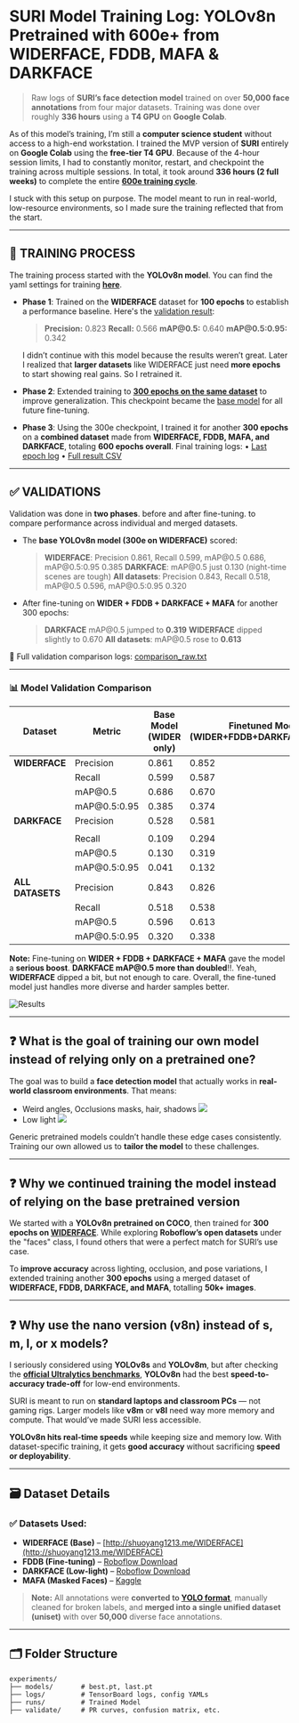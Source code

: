 # SURI Model Training Log: YOLOv8n Pretrained with 600e+ from WIDERFACE, FDDB, MAFA & DARKFACE

> Raw logs of **SURI’s face detection model** trained on over **50,000 face annotations** from four major datasets. Training was done over roughly **336 hours** using a **T4 GPU** on **Google Colab**.

As of this model’s training, I’m still a **computer science student** without access to a high-end workstation. I trained the MVP version of **SURI** entirely on **Google Colab** using the **free-tier T4 GPU**. Because of the 4-hour session limits, I had to constantly monitor, restart, and checkpoint the training across multiple sessions. In total, it took around **336 hours (2 full weeks)** to complete the entire **[600e training cycle](https://github.com/johnraivenolazo/suri/tree/main/experiments/runs/train_wider300e_on_widerface-fddb-darkface-mafa_as-300e)**.

I stuck with this setup on purpose. The model meant to run in real-world, low-resource environments, so I made sure the training reflected that from the start.

---

## 🧠 TRAINING PROCESS

The training process started with the **YOLOv8n model**. You can find the yaml settings for training **[here](https://github.com/johnraivenolazo/suri/blob/main/experiments/runs/train_wider300e_on_widerface-fddb-darkface-mafa_as-300e/args.yaml)**.

* **Phase 1**: Trained on the **WIDERFACE** dataset for **100 epochs** to establish a performance baseline. Here's the [validation result](https://github.com/johnraivenolazo/suri/blob/main/experiments/logs/metrics/yolov8n_widerface100e_val-widerface.txt):

  > **Precision:** 0.823
  > **Recall:** 0.566
  > **mAP\@0.5:** 0.640
  > **mAP\@0.5:0.95:** 0.342

  I didn’t continue with this model because the results weren’t great. Later I realized that **larger datasets** like WIDERFACE just need **more epochs** to start showing real gains. So I retrained it.

* **Phase 2**: Extended training to **[300 epochs on the same dataset](https://github.com/johnraivenolazo/suri/blob/main/experiments/models/wider300e.pt)** to improve generalization. This checkpoint became the [base model](https://github.com/johnraivenolazo/suri/blob/main/experiments/models/wider300e.pt) for all future fine-tuning.

* **Phase 3**: Using the 300e checkpoint, I trained it for another **300 epochs** on a **combined dataset** made from **WIDERFACE, FDDB, MAFA, and DARKFACE**, totaling **600 epochs overall**.
  Final training logs:
  • [Last epoch log](https://github.com/johnraivenolazo/suri/blob/main/experiments/runs/train_wider300e_on_widerface-fddb-darkface-mafa_as-300e/results.txt)
  • [Full result CSV](https://github.com/johnraivenolazo/suri/blob/main/experiments/runs/train_wider300e_on_widerface-fddb-darkface-mafa_as-300e/results.csv)

---

## ✅ VALIDATIONS

Validation was done in **two phases**. before and after fine-tuning. to compare performance across individual and merged datasets.

* The **base YOLOv8n model (300e on WIDERFACE)** scored:

  > **WIDERFACE**: Precision 0.861, Recall 0.599, mAP\@0.5 0.686, mAP\@0.5:0.95 0.385
  > **DARKFACE**: mAP\@0.5 just 0.130 (night-time scenes are tough)
  > **All datasets**: Precision 0.843, Recall 0.518, mAP\@0.5 0.596, mAP\@0.5:0.95 0.320

* After fine-tuning on **WIDER + FDDB + DARKFACE + MAFA** for another 300 epochs:

  > **DARKFACE** mAP\@0.5 jumped to **0.319**
  > **WIDERFACE** dipped slightly to 0.670
  > **All datasets**: mAP\@0.5 rose to **0.613**

🔗 Full validation comparison logs: [comparison\_raw.txt](https://github.com/johnraivenolazo/suri/blob/main/experiments/validate/comparison_raw.txt)

---

### 📊 Model Validation Comparison

| Dataset                    | Metric                  | **Base Model** (WIDER only) | **Finetuned Model** (WIDER+FDDB+DARKFACE+MAFA) |
| --------------------- | ------------------- | --------------------------------- | ---------------------------------------------------------------  |
| **WIDERFACE**      | Precision              | 0.861                                        | 0.852                                          |
|                                 | Recall                   | 0.599                                         | 0.587                                          |
|                                 | mAP\@0.5           | 0.686                                         | 0.670                                          |
|                                 | mAP\@0.5:0.95   | 0.385                                         | 0.374                                          |
| **DARKFACE**        | Precision             | 0.528                                         | 0.581                                          |
|                                 |                             |                                                  |                                                    |
|                                 | Recall                   | 0.109                                        | 0.294                                          |
|                                 | mAP\@0.5           | 0.130                                        | 0.319                                          |
|                                 | mAP\@0.5:0.95   | 0.041                                         | 0.132                                          |
| **ALL DATASETS** | Precision             | 0.843                                         | 0.826                                          |
|                                 | Recall                  | 0.518                                         | 0.538                                          |
|                                 | mAP\@0.5          | 0.596                                         | 0.613                                          |
|                                 |  mAP\@0.5:0.95  | 0.320                                         | 0.338                                          |


**Note:** Fine-tuning on **WIDER + FDDB + DARKFACE + MAFA** gave the model a **serious boost**. **DARKFACE mAP\@0.5 more than doubled**!!. Yeah, **WIDERFACE** dipped a bit, but not enough to care. Overall, the fine-tuned model just handles more diverse and harder samples better.

![Results](https://raw.githubusercontent.com/johnraivenolazo/suri/main/experiments/runs/train_wider300e_on_widerface-fddb-darkface-mafa_as-300e/results.png)

---

## ❓ What is the goal of training our own model instead of relying only on a pretrained one?

The goal was to build a **face detection model** that actually works in **real-world classroom environments**. That means:

* Weird angles, Occlusions masks, hair, shadows ![](https://raw.githubusercontent.com/johnraivenolazo/suri/main/experiments/validate/val-wider300e%2B300e-unisets_on_wider%20(BASE%20%2B%20FINETUNED)/val_batch0_pred.jpg)
* Low light ![](https://raw.githubusercontent.com/johnraivenolazo/suri/main/experiments/validate/val-wider300e%2B300e-unisets_on_darkface%20(BASE%20%2B%20FINETUNED)/val_batch1_pred.jpg)

Generic pretrained models couldn’t handle these edge cases consistently. Training our own allowed us to **tailor the model** to these challenges.

---

## ❓ Why we continued training the model instead of relying on the base pretrained version

We started with a **YOLOv8n pretrained on COCO**, then trained for **300 epochs on [WIDERFACE](https://shuoyang1213.me/WIDERFACE)**. While exploring **Roboflow’s open datasets** under the "faces" class, I found others that were a perfect match for SURI’s use case.

To **improve accuracy** across lighting, occlusion, and pose variations, I extended training another **300 epochs** using a merged dataset of **WIDERFACE, FDDB, DARKFACE, and MAFA**, totalling **50k+ images**.

---

## ❓ Why use the nano version (v8n) instead of s, m, l, or x models?

I seriously considered using **YOLOv8s** and **YOLOv8m**, but after checking the **[official Ultralytics benchmarks](https://docs.ultralytics.com/models/yolov8/)**, **YOLOv8n** had the best **speed-to-accuracy trade-off** for low-end environments.

SURI is meant to run on **standard laptops and classroom PCs** — not gaming rigs. Larger models like **v8m** or **v8l** need way more memory and compute. That would’ve made SURI less accessible.

**YOLOv8n hits real-time speeds** while keeping size and memory low. With dataset-specific training, it gets **good accuracy** without sacrificing **speed or deployability**.

---

## 🗃️ Dataset Details

### ✅ Datasets Used:

* **WIDERFACE (Base)** – [http://shuoyang1213.me/WIDERFACE](http://shuoyang1213.me/WIDERFACE)
* **FDDB (Fine-tuning)** – [Roboflow Download](https://universe.roboflow.com/fddb/face-detection-40nq0/dataset/1/download)
* **DARKFACE (Low-light)** – [Roboflow Download](https://universe.roboflow.com/school-g4vy0/dark_face_detection/dataset/1)
* **MAFA (Masked Faces)** – [Kaggle](https://www.kaggle.com/datasets/revanthrex/mafadataset)

> **Note:** All annotations were **converted to [YOLO format](https://yolov8.org/yolov8-label-format/)**, manually cleaned for broken labels, and **merged into a single unified dataset (uniset)** with over **50,000** diverse face annotations.

---

## 🗂 Folder Structure

```
experiments/
├── models/       # best.pt, last.pt
├── logs/         # TensorBoard logs, config YAMLs
├── runs/         # Trained Model
├── validate/     # PR curves, confusion matrix, etc.
```
